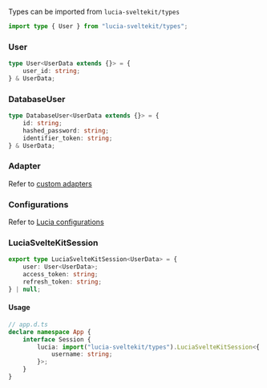 Types can be imported from `lucia-sveltekit/types`

```ts
import type { User } from "lucia-sveltekit/types";
```

### User

```ts
type User<UserData extends {}> = {
    user_id: string;
} & UserData;
```

### DatabaseUser

```ts
type DatabaseUser<UserData extends {}> = {
    id: string;
    hashed_password: string;
    identifier_token: string;
} & UserData;
```

### Adapter

Refer to [custom adapters](/adapters/custom)

### Configurations

Refer to [Lucia configurations](/configurations)

### LuciaSvelteKitSession

```ts
export type LuciaSvelteKitSession<UserData> = {
    user: User<UserData>;
    access_token: string;
    refresh_token: string;
} | null;
```

#### Usage

```ts
// app.d.ts
declare namespace App {
    interface Session {
        lucia: import("lucia-sveltekit/types").LuciaSvelteKitSession<{
            username: string;
        }>;
    }
}
```
